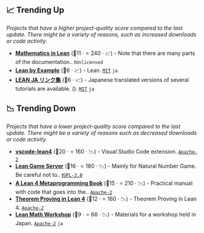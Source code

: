 ## 📈 Trending Up

_Projects that have a higher project-quality score compared to the last update. There might be a variety of reasons, such as increased downloads or code activity._

- <b><a href="https://leanprover-community.github.io/mathematics_in_lean/">Mathematics in Lean</a></b> (🥈11 · ⭐ 240 · 📈) - Note that there are many parts of the documentation.. <code>❗Unlicensed</code>
- <b><a href="https://lean-ja.github.io/lean-by-example/">Lean by Example</a></b> (🥈6 · 📈) - Lean. <code><a href="http://bit.ly/34MBwT8">MIT</a></code> <code>ja</code>
- <b><a href="https://lean-ja.github.io/links/">LEAN JA リンク集</a></b> (🥇6 · 📈) - Japanese translated versions of several tutorials are available. (). <code><a href="http://bit.ly/34MBwT8">MIT</a></code> <code>ja</code>

## 📉 Trending Down

_Projects that have a lower project-quality score compared to the last update. There might be a variety of reasons such as decreased downloads or code activity._

- <b><a href="https://github.com/leanprover/vscode-lean4">vscode-lean4</a></b> (🥇20 · ⭐ 160 · 📉) - Visual Studio Code extension. <code><a href="http://bit.ly/3nYMfla">Apache-2</a></code>
- <b><a href="https://adam.math.hhu.de/">Lean Game Server</a></b> (🥇16 · ⭐ 180 · 📉) - Mainly for Natural Number Game. Be careful not to.. <code><a href="http://bit.ly/2M0xdwT">❗️GPL-3.0</a></code>
- <b><a href="https://github.com/leanprover-community/lean4-metaprogramming-book">A Lean 4 Metaprogramming Book</a></b> (🥇15 · ⭐ 210 · 📉) - Practical manual with code that goes into the.. <code><a href="http://bit.ly/3nYMfla">Apache-2</a></code>
- <b><a href="https://lean-lang.org/theorem_proving_in_lean4/">Theorem Proving in Lean 4</a></b> (🥈12 · ⭐ 160 · 📉) - Theorem Proving in Lean 4. <code><a href="http://bit.ly/3nYMfla">Apache-2</a></code>
- <b><a href="https://github.com/yuma-mizuno/lean-math-workshop">Lean Math Workshop</a></b> (🥇9 · ⭐ 66 · 📉) - Materials for a workshop held in Japan. <code><a href="http://bit.ly/3nYMfla">Apache-2</a></code> <code>ja</code>
